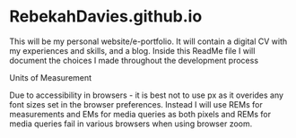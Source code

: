 # RebekahDavies.github.io
This will be my personal website/e-portfolio. It will contain a digital CV with my experiences and skills, and a blog. Inside this ReadMe file I will document the choices I made throughout the development process

Units of Measurement

Due to accessibility in browsers - it is best not to use px as it overides any font sizes set in the browser preferences. Instead I will use REMs for measurements and EMs for media queries as both pixels and REMs for media queries fail in various browsers when using browser zoom.

